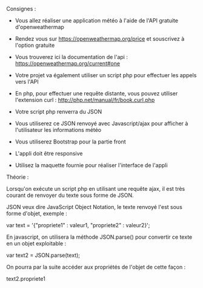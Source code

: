 Consignes :

- Vous allez réaliser une application météo à l'aide de l'API gratuite d'openweathermap
- Rendez vous sur https://openweathermap.org/price et souscrivez à l'option gratuite
- Vous trouverez ici la documentation de l'api : https://openweathermap.org/current#one
- Votre projet va également utiliser un script php pour effectuer les appels vers l'API
- En php, pour effectuer une requête distante, vous pouvez utiliser l'extension curl : 
  http://php.net/manual/fr/book.curl.php
- Votre script php renverra du JSON
- Vous utiliserez ce JSON renvoyé avec Javascript/ajax pour afficher à l'utilisateur 
  les informations météo

- Vous utiliserez Bootstrap pour la partie front
- L'appli doit être responsive
- Utilisez la maquette fournie pour réaliser l'interface de l'appli






Théorie :

Lorsqu'on exécute un script php en utilisant une requête ajax, il est très courant de renvoyer 
du texte sous forme de JSON.

JSON veux dire JavaScript Object Notation, le texte renvoyé l'est sous forme d'objet, exemple :

var text = '{"propriete1" : valeur1, "propriete2" : valeur2}';

En javascript, on utilisera la méthode JSON.parse() pour convertir ce texte en un objet exploitable :

var text2 = JSON.parse(text);

On pourra par la suite accéder aux propriétés de l'objet de cette façon :

 text2.propriete1

